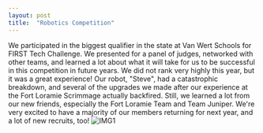 ```yaml
---
layout: post
title:  "Robotics Competition"
---
```

We participated in the biggest qualifier in the state at Van Wert Schools for FIRST Tech Challenge. We presented for a panel of judges, networked with other teams, and learned a lot about what it will take for us to be successful in this competition in future years. We did not rank very highly this year, but it was a great experience! Our robot, "Steve", had a catastrophic breakdown, and several of the upgrades we made after our experience at the Fort Loramie Scrimmage actually backfired. Still, we learned a lot from our new friends, especially the Fort Loramie Team and Team Juniper. We're very excited to have a majority of our members returning for next year, and a lot of new recruits, too!
![IMG1](/assets/2025-2-7/scubabird.png)